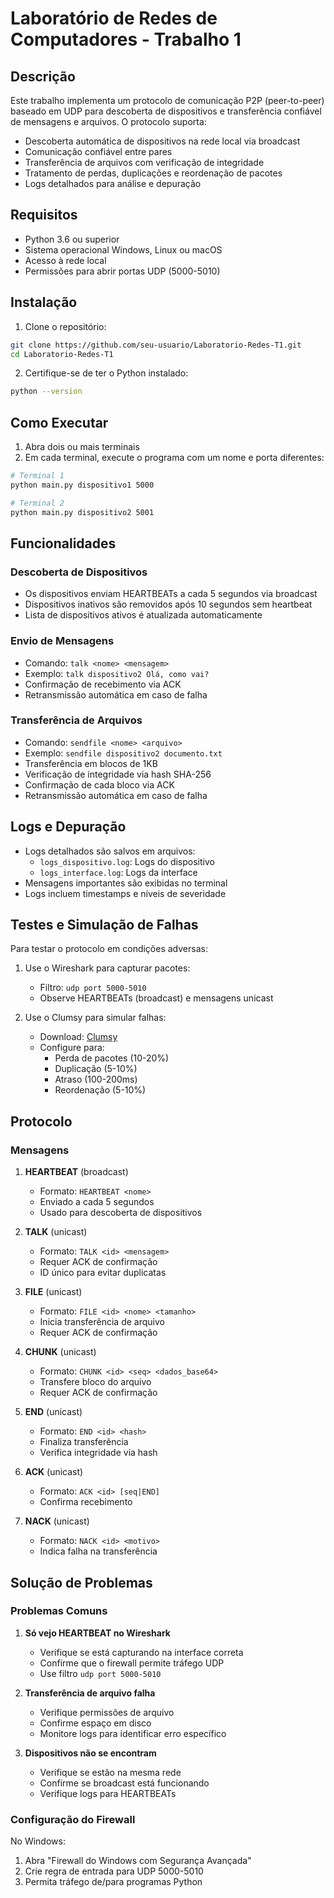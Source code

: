 # Laboratório de Redes de Computadores - Trabalho 1

## Descrição
Este trabalho implementa um protocolo de comunicação P2P (peer-to-peer) baseado em UDP para descoberta de dispositivos e transferência confiável de mensagens e arquivos. O protocolo suporta:

- Descoberta automática de dispositivos na rede local via broadcast
- Comunicação confiável entre pares
- Transferência de arquivos com verificação de integridade
- Tratamento de perdas, duplicações e reordenação de pacotes
- Logs detalhados para análise e depuração

## Requisitos
- Python 3.6 ou superior
- Sistema operacional Windows, Linux ou macOS
- Acesso à rede local
- Permissões para abrir portas UDP (5000-5010)

## Instalação
1. Clone o repositório:
```bash
git clone https://github.com/seu-usuario/Laboratorio-Redes-T1.git
cd Laboratorio-Redes-T1
```

2. Certifique-se de ter o Python instalado:
```bash
python --version
```

## Como Executar
1. Abra dois ou mais terminais
2. Em cada terminal, execute o programa com um nome e porta diferentes:
```bash
# Terminal 1
python main.py dispositivo1 5000

# Terminal 2
python main.py dispositivo2 5001
```

## Funcionalidades

### Descoberta de Dispositivos
- Os dispositivos enviam HEARTBEATs a cada 5 segundos via broadcast
- Dispositivos inativos são removidos após 10 segundos sem heartbeat
- Lista de dispositivos ativos é atualizada automaticamente

### Envio de Mensagens
- Comando: `talk <nome> <mensagem>`
- Exemplo: `talk dispositivo2 Olá, como vai?`
- Confirmação de recebimento via ACK
- Retransmissão automática em caso de falha

### Transferência de Arquivos
- Comando: `sendfile <nome> <arquivo>`
- Exemplo: `sendfile dispositivo2 documento.txt`
- Transferência em blocos de 1KB
- Verificação de integridade via hash SHA-256
- Confirmação de cada bloco via ACK
- Retransmissão automática em caso de falha

## Logs e Depuração
- Logs detalhados são salvos em arquivos:
  - `logs_dispositivo.log`: Logs do dispositivo
  - `logs_interface.log`: Logs da interface
- Mensagens importantes são exibidas no terminal
- Logs incluem timestamps e níveis de severidade

## Testes e Simulação de Falhas
Para testar o protocolo em condições adversas:

1. Use o Wireshark para capturar pacotes:
   - Filtro: `udp port 5000-5010`
   - Observe HEARTBEATs (broadcast) e mensagens unicast

2. Use o Clumsy para simular falhas:
   - Download: [Clumsy](https://jagt.github.io/clumsy/)
   - Configure para:
     - Perda de pacotes (10-20%)
     - Duplicação (5-10%)
     - Atraso (100-200ms)
     - Reordenação (5-10%)

## Protocolo

### Mensagens
1. **HEARTBEAT** (broadcast)
   - Formato: `HEARTBEAT <nome>`
   - Enviado a cada 5 segundos
   - Usado para descoberta de dispositivos

2. **TALK** (unicast)
   - Formato: `TALK <id> <mensagem>`
   - Requer ACK de confirmação
   - ID único para evitar duplicatas

3. **FILE** (unicast)
   - Formato: `FILE <id> <nome> <tamanho>`
   - Inicia transferência de arquivo
   - Requer ACK de confirmação

4. **CHUNK** (unicast)
   - Formato: `CHUNK <id> <seq> <dados_base64>`
   - Transfere bloco do arquivo
   - Requer ACK de confirmação

5. **END** (unicast)
   - Formato: `END <id> <hash>`
   - Finaliza transferência
   - Verifica integridade via hash

6. **ACK** (unicast)
   - Formato: `ACK <id> [seq|END]`
   - Confirma recebimento

7. **NACK** (unicast)
   - Formato: `NACK <id> <motivo>`
   - Indica falha na transferência

## Solução de Problemas

### Problemas Comuns
1. **Só vejo HEARTBEAT no Wireshark**
   - Verifique se está capturando na interface correta
   - Confirme que o firewall permite tráfego UDP
   - Use filtro `udp port 5000-5010`

2. **Transferência de arquivo falha**
   - Verifique permissões de arquivo
   - Confirme espaço em disco
   - Monitore logs para identificar erro específico

3. **Dispositivos não se encontram**
   - Verifique se estão na mesma rede
   - Confirme se broadcast está funcionando
   - Verifique logs para HEARTBEATs

### Configuração do Firewall
No Windows:
1. Abra "Firewall do Windows com Segurança Avançada"
2. Crie regra de entrada para UDP 5000-5010
3. Permita tráfego de/para programas Python
